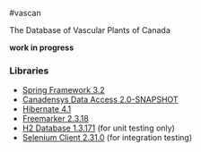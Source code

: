 #vascan

The Database of Vascular Plants of Canada

__work in progress__

### Libraries
* [Spring Framework 3.2](http://www.springsource.org/spring-framework)
* [Canadensys Data Access 2.0-SNAPSHOT](https://github.com/Canadensys/canadensys-data-access)
* [Hibernate 4.1](http://www.hibernate.org/)
* [Freemarker 2.3.18](http://freemarker.sourceforge.net/)
* [H2 Database 1.3.171](http://www.h2database.com) (for unit testing only)
* [Selenium Client 2.31.0](http://docs.seleniumhq.org/download/) (for integration testing)

